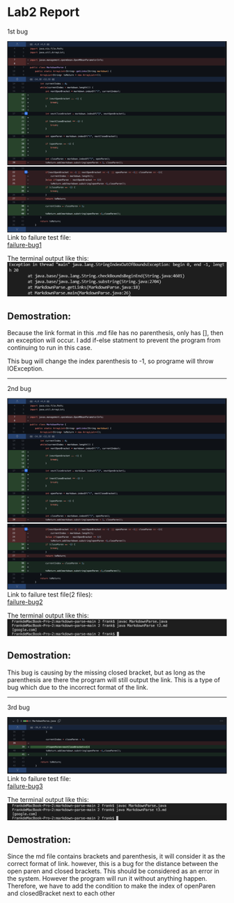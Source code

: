# Lab2 Report


1st bug  

![](./2.png)  
![](./3.png)
Link to failure test file:  
[failure-bug1](https://github.com/yaz067/markdown-parse/blob/main/t1.md)


The terminal output like this:  
![](./1.png)

## Demostration:   
Because the link format in this .md file has no parenthesis, only has [], then an exception will occur. I add if-else statment to prevent the program from continuing to run in this case.  

This bug will change the index parenthesis to -1, so programe will throw IOException.



___  


2nd bug


![](./2.png)  
![](./3.png)  
Link to failure test file(2 files):  
[failure-bug2](https://github.com/yaz067/markdown-parse/blob/main/t2.md)  


The terminal output like this:  
![](./t2.png)  
## Demostration:   
This bug is causing by the missing closed bracket, but as long as the parenthesis are there the program will still output the link. This is a type of bug which due to the incorrect format of the link.  

___
3rd bug


![](./6.png)  
Link to failure test file:  
[failure-bug3](https://github.com/yaz067/markdown-parse/edit/main/t3.md)  

The terminal output like this: 
![](./t3.png)  
## Demostration:   
Since the md file contains brackets and parenthesis, it will consider it as the correct format of link.  however, this is a bug for the distance between the open paren and closed brackets. This should be considered as an error in the system. However the program will run it without anything happen.   
Therefore, we have to add the condition to make the index of openParen and closedBracket next to each other
